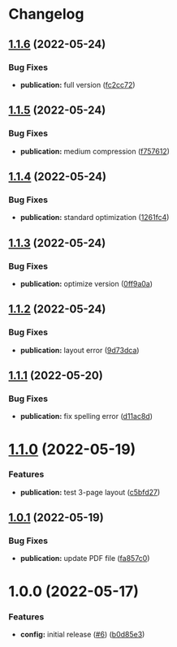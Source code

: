 # Changelog

## [1.1.6](https://github.com/American-Technion-Society/publications/compare/v1.1.5...v1.1.6) (2022-05-24)


### Bug Fixes

* **publication:** full version ([fc2cc72](https://github.com/American-Technion-Society/publications/commit/fc2cc72a34849476d8e8b918c1526755c30652c0))

## [1.1.5](https://github.com/American-Technion-Society/publications/compare/v1.1.4...v1.1.5) (2022-05-24)


### Bug Fixes

* **publication:** medium compression ([f757612](https://github.com/American-Technion-Society/publications/commit/f757612b49332ac2e4e2b89c4c0e23ab351c5b3d))

## [1.1.4](https://github.com/American-Technion-Society/publications/compare/v1.1.3...v1.1.4) (2022-05-24)


### Bug Fixes

* **publication:** standard optimization ([1261fc4](https://github.com/American-Technion-Society/publications/commit/1261fc498aaa04fe7564c7ebfc5ce18b885e5c29))

## [1.1.3](https://github.com/American-Technion-Society/publications/compare/v1.1.2...v1.1.3) (2022-05-24)


### Bug Fixes

* **publication:** optimize version ([0ff9a0a](https://github.com/American-Technion-Society/publications/commit/0ff9a0ade2509c1609f0dd6abdcaa2a36e3c5c5a))

## [1.1.2](https://github.com/American-Technion-Society/publications/compare/v1.1.1...v1.1.2) (2022-05-24)


### Bug Fixes

* **publication:** layout error ([9d73dca](https://github.com/American-Technion-Society/publications/commit/9d73dcadb353e254e3caf204ab8b901719a0ef2c))

## [1.1.1](https://github.com/American-Technion-Society/publications/compare/v1.1.0...v1.1.1) (2022-05-20)


### Bug Fixes

* **publication:** fix spelling error ([d11ac8d](https://github.com/American-Technion-Society/publications/commit/d11ac8d43a7945305b46cde733886ddfd6f9748e))

# [1.1.0](https://github.com/American-Technion-Society/publications/compare/v1.0.1...v1.1.0) (2022-05-19)


### Features

* **publication:** test 3-page layout ([c5bfd27](https://github.com/American-Technion-Society/publications/commit/c5bfd27bd6b61ad5f26b8a990422fab0c7101d47))

## [1.0.1](https://github.com/American-Technion-Society/publications/compare/v1.0.0...v1.0.1) (2022-05-19)


### Bug Fixes

* **publication:** update PDF file ([fa857c0](https://github.com/American-Technion-Society/publications/commit/fa857c062cdd5f7b73e295536f780c1e9de28afb))

# 1.0.0 (2022-05-17)


### Features

* **config:** initial release ([#6](https://github.com/American-Technion-Society/publications/issues/6)) ([b0d85e3](https://github.com/American-Technion-Society/publications/commit/b0d85e3e350c69697fd635402f27a1bbfcf97bd1))
